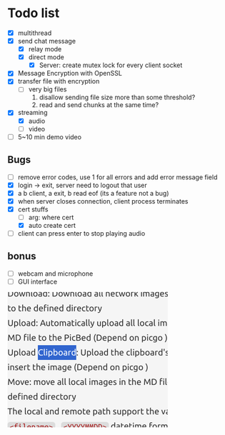 # Todo list

- [x] multithread
- [x] send chat message
    - [x] relay mode
    - [x] direct mode
        - [x] Server: create mutex lock for every client socket
- [x] Message Encryption with OpenSSL
- [x] transfer file with encryption
    - [ ] very big files
        1. disallow sending file size more than some threshold?
        2. read and send chunks at the same time?
- [x] streaming
    - [x] audio
    - [ ] video
- [ ] 5~10 min demo video

## Bugs
- [ ] remove error codes, use 1 for all errors and add error message field
- [x] login -> exit, server need to logout that user
- [x] a b client, a exit, b read eof (its a feature not a bug)
- [x] when server closes connection, client process terminates
- [x] cert stuffs
    - [ ] arg: where cert
    - [x] auto create cert
- [ ] client can press enter to stop playing audio

## bonus

- [ ] webcam and microphone
- [ ] GUI interface

![alt text](image.png)
